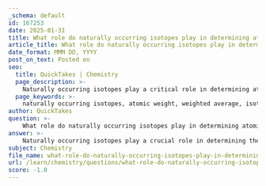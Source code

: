 ```yaml
---
_schema: default
id: 167253
date: 2025-01-31
title: What role do naturally occurring isotopes play in determining atomic weight?
article_title: What role do naturally occurring isotopes play in determining atomic weight?
date_format: MMM DD, YYYY
post_on_text: Posted on
seo:
  title: QuickTakes | Chemistry
  page_description: >-
    Naturally occurring isotopes play a critical role in determining atomic weight, which is the weighted average of isotopes based on their abundance, impacting fields like chemistry and physics.
  page_keywords: >-
    naturally occurring isotopes, atomic weight, weighted average, isotopic abundance, chlorine isotopes, atomic mass, periodic table, chemistry, physics, MCAT, isotope contribution, abundance calculation
author: QuickTakes
question: >-
    What role do naturally occurring isotopes play in determining atomic weight?
answer: >-
    Naturally occurring isotopes play a crucial role in determining the atomic weight of an element. Atomic weight is defined as the weighted average of the masses of all naturally occurring isotopes of an element, taking into account their relative abundances in nature. This means that the atomic weight reflects not just the mass of the isotopes themselves, but also how common each isotope is.\n\nFor example, chlorine has two stable isotopes: chlorine-35 and chlorine-37. The atomic weight of chlorine is approximately 35.5 AMU, which is calculated based on the natural abundance of these isotopes—about 75% of chlorine found in nature is chlorine-35, while about 25% is chlorine-37. The calculation for atomic weight can be expressed as:\n\n$$\n\text{Atomic Weight} = \frac{(\text{mass of isotope 1} \times \text{abundance of isotope 1}) + (\text{mass of isotope 2} \times \text{abundance of isotope 2})}{100}\n$$\n\nIn this case, the contribution of each isotope to the atomic weight is weighted by its abundance, leading to an atomic weight that is closer to the mass of the more abundant isotope (chlorine-35) than to the less abundant one (chlorine-37).\n\nThis concept is essential for understanding how atomic weights are reported on the periodic table and is particularly important for fields such as chemistry and physics, where precise measurements of atomic properties are necessary. The distinction between atomic mass (the mass of a specific isotope) and atomic weight (the average based on abundance) is vital for mastering these concepts, especially in preparation for exams like the MCAT.
subject: Chemistry
file_name: what-role-do-naturally-occurring-isotopes-play-in-determining-atomic-weight.md
url: /learn/chemistry/questions/what-role-do-naturally-occurring-isotopes-play-in-determining-atomic-weight
score: -1.0
---
```


&nbsp;